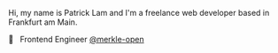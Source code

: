 Hi, my name is Patrick Lam and I'm a freelance web developer based in Frankfurt am Main.

🏢 &nbsp; Frontend Engineer [@merkle-open](https://github.com/merkle-open)
